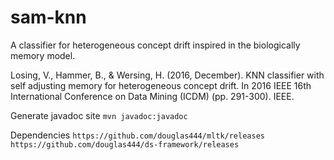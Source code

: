 # sam-knn
A classifier for heterogeneous concept drift inspired in the biologically memory model.

Losing, V., Hammer, B., & Wersing, H. (2016, December). KNN classifier with self adjusting memory for heterogeneous concept drift. In 2016 IEEE 16th International Conference on Data Mining (ICDM) (pp. 291-300). IEEE.


Generate javadoc site
```mvn javadoc:javadoc```

Dependencies
```https://github.com/douglas444/mltk/releases```
```https://github.com/douglas444/ds-framework/releases```